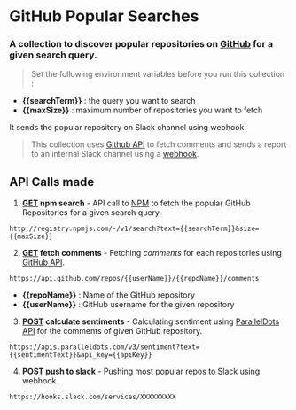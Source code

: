 # GitHub Popular Searches
### A collection to discover popular repositories on [GitHub](https://github.com) for a given search query.

> Set the following environment variables before you run this collection : 
- **{{searchTerm}}** : the query you want to search
- **{{maxSize}}** : maximum number of repositories you want to fetch

It sends the popular repository on Slack channel using webhook.

> This collection uses [Github API](https://developer.github.com/v3/) to fetch comments and sends a report to an internal Slack channel using a [webhook](https://api.slack.com/incoming-webhooks#sending_messages).

## API Calls made

1. **[GET]() npm search** - API call to [NPM](https://www.npmjs.com) to fetch the popular GitHub Repositories for a given search query.

```
http://registry.npmjs.com/-/v1/search?text={{searchTerm}}&size={{maxSize}}
```

2. **[GET]() fetch comments** - Fetching *comments* for each repositories using [GitHub API](https://api.github.com/).
```
https://api.github.com/repos/{{userName}}/{{repoName}}/comments  
```
- **{{repoName}}** : Name of the GitHub repository
- **{{userName}}** : GitHub username for the given repository

3. **[POST]() calculate sentiments** - Calculating sentiment using [ParallelDots API](https://www.paralleldots.com) for the comments of given GitHub repository.

```
https://apis.paralleldots.com/v3/sentiment?text={{sentimentText}}&api_key={{apiKey}}
```

4. **[POST]() push to slack** - Pushing most popular repos to Slack using webhook.

```
https://hooks.slack.com/services/XXXXXXXXX
```
